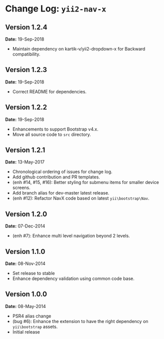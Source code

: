 Change Log: `yii2-nav-x`
========================

## Version 1.2.4

**Date:** 19-Sep-2018

- Maintain dependency on kartik-v/yii2-dropdown-x for Backward compatibility.

## Version 1.2.3

**Date:** 19-Sep-2018

- Correct README for dependencies.

## Version 1.2.2

**Date:** 19-Sep-2018

- Enhancements to support Bootstrap v4.x.
- Move all source code to `src` directory.

## Version 1.2.1

**Date:** 13-May-2017

- Chronological ordering of issues for change log.
- Add github contribution and PR templates.
- (enh #14, #15, #16): Better styling for submenu items for smaller device screens.
- Add branch alias for dev-master latest release.
- (enh #12): Refactor NavX code based on latest `yii\bootstrap\Nav`.

## Version 1.2.0

**Date:** 07-Dec-2014

- (enh #7): Enhance multi level navigation beyond 2 levels.

## Version 1.1.0

**Date:** 08-Nov-2014

- Set release to stable
- Enhance dependency validation using common code base.

## Version 1.0.0

**Date:** 08-May-2014

- PSR4 alias change
- (bug #6): Enhance the extension to have the right dependency on `yii\bootstrap` assets.
- Initial release